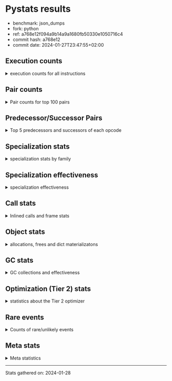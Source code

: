 
# Pystats results

- benchmark: json_dumps
- fork: python
- ref: a768e12f094a9b14a9a1680fb50330e1050716c4
- commit hash: a768e12
- commit date: 2024-01-27T23:47:55+02:00

## Execution counts

<details>
<summary> execution counts for all instructions </summary>

|Name | Count | Self | Cumulative | Miss ratio | 
|---|---:|---:|---:|---:|
| LOAD_FAST | 74,263,040 | 22.8% | 22.8% |  |
| TO_BOOL_BOOL | 25,606,200 | 7.9% | 30.7% |  |
| LOAD_ATTR_INSTANCE_VALUE | 20,484,960 | 6.3% | 37.0% |  |
| POP_JUMP_IF_FALSE | 17,924,560 | 5.5% | 42.5% |  |
| LOAD_GLOBAL_MODULE | 17,924,460 | 5.5% | 48.0% |  |
| STORE_FAST | 15,364,880 | 4.7% | 52.8% |  |
| LOAD_GLOBAL_BUILTIN | 15,363,780 | 4.7% | 57.5% |  |
| LOAD_CONST | 12,803,280 | 3.9% | 61.4% |  |
| POP_JUMP_IF_NOT_NONE | 12,803,200 | 3.9% | 65.3% |  |
| POP_JUMP_IF_TRUE | 10,242,560 | 3.1% | 68.5% |  |
| CALL | 7,685,600 | 2.4% | 70.9% |  |
| RESUME_CHECK | 7,682,540 | 2.4% | 73.2% |  |
| RETURN_VALUE | 7,682,000 | 2.4% | 75.6% |  |
| JUMP_FORWARD | 7,681,920 | 2.4% | 77.9% |  |
| LOAD_ATTR | 5,123,560 | 1.6% | 79.5% |  |
| PUSH_NULL | 5,122,240 | 1.6% | 81.1% |  |
| BUILD_TUPLE | 5,121,280 | 1.6% | 82.7% |  |
| LOAD_FAST_LOAD_FAST | 5,121,280 | 1.6% | 84.2% |  |
| CALL_ISINSTANCE | 5,121,240 | 1.6% | 85.8% |  |
| LOAD_ATTR_METHOD_WITH_VALUES | 5,121,240 | 1.6% | 87.4% |  |
| LOAD_ATTR_NONDESCRIPTOR_WITH_VALUES | 5,121,240 | 1.6% | 89.0% |  |
| FOR_ITER_RANGE | 2,563,880 | 0.8% | 89.8% |  |
| JUMP_BACKWARD | 2,563,840 | 0.8% | 90.5% |  |
| TO_BOOL | 2,561,860 | 0.8% | 91.3% |  |
| POP_TOP | 2,561,360 | 0.8% | 92.1% |  |
| LOAD_ATTR_MODULE | 2,560,740 | 0.8% | 92.9% |  |
| MAKE_FUNCTION | 2,560,640 | 0.8% | 93.7% |  |
| UNARY_NEGATIVE | 2,560,640 | 0.8% | 94.5% |  |
| BUILD_MAP | 2,560,640 | 0.8% | 95.3% |  |
| CALL_KW | 2,560,640 | 0.8% | 96.1% |  |
| POP_JUMP_IF_NONE | 2,560,640 | 0.8% | 96.8% |  |
| SET_FUNCTION_ATTRIBUTE | 2,560,640 | 0.8% | 97.6% |  |
| CALL_METHOD_DESCRIPTOR_O | 2,560,620 | 0.8% | 98.4% |  |
| CALL_PY_EXACT_ARGS | 2,560,620 | 0.8% | 99.2% |  |
| LOAD_ATTR_METHOD_NO_DICT | 2,560,620 | 0.8% | 100.0% |  |
| GET_ITER | 3,280 | 0.0% | 100.0% |  |
| FOR_ITER_LIST | 3,180 | 0.0% | 100.0% |  |
| STORE_FAST_STORE_FAST | 2,560 | 0.0% | 100.0% |  |
| UNPACK_SEQUENCE_TWO_TUPLE | 2,540 | 0.0% | 100.0% |  |
| INTERPRETER_EXIT | 640 | 0.0% | 100.0% |  |
| LOAD_GLOBAL | 640 | 0.0% | 100.0% |  |
| RETURN_CONST | 640 | 0.0% | 100.0% |  |
| LOAD_DEREF | 160 | 0.0% | 100.0% |  |
| FOR_ITER | 120 | 0.0% | 100.0% |  |
| RESUME | 100 | 0.0% | 100.0% |  |
| NOP | 80 | 0.0% | 100.0% |  |
| CALL_FUNCTION_EX | 80 | 0.0% | 100.0% |  |
| COPY_FREE_VARS | 80 | 0.0% | 100.0% |  |
| BINARY_OP_SUBTRACT_FLOAT | 60 | 0.0% | 100.0% |  |
| CALL_BUILTIN_CLASS | 60 | 0.0% | 100.0% |  |
| COMPARE_OP_INT | 60 | 0.0% | 100.0% |  |
| BINARY_OP | 40 | 0.0% | 100.0% |  |
| COMPARE_OP | 40 | 0.0% | 100.0% |  |
| UNPACK_SEQUENCE | 40 | 0.0% | 100.0% |  |


</details>

## Pair counts

<details>
<summary> Pair counts for top 100 pairs </summary>

|Pair | Count | Self | Cumulative | 
|---|---:|---:|---:|
| TO_BOOL_BOOL POP_JUMP_IF_FALSE | 17,924,340 | 5.5% | 5.5% |
| LOAD_FAST LOAD_ATTR_INSTANCE_VALUE | 17,924,200 | 5.5% | 11.0% |
| LOAD_FAST TO_BOOL_BOOL | 15,363,600 | 4.7% | 15.7% |
| LOAD_FAST POP_JUMP_IF_NOT_NONE | 10,242,560 | 3.1% | 18.9% |
| POP_JUMP_IF_FALSE LOAD_FAST | 10,242,560 | 3.1% | 22.0% |
| POP_JUMP_IF_NOT_NONE LOAD_FAST | 10,242,560 | 3.1% | 25.2% |
| JUMP_FORWARD LOAD_FAST | 7,681,920 | 2.4% | 27.6% |
| STORE_FAST JUMP_FORWARD | 7,681,920 | 2.4% | 29.9% |
| LOAD_ATTR_INSTANCE_VALUE LOAD_FAST | 7,681,860 | 2.4% | 32.3% |
| TO_BOOL_BOOL POP_JUMP_IF_TRUE | 7,681,860 | 2.4% | 34.6% |
| RESUME_CHECK LOAD_FAST | 5,121,860 | 1.6% | 36.2% |
| PUSH_NULL LOAD_FAST | 5,121,360 | 1.6% | 37.8% |
| LOAD_FAST LOAD_CONST | 5,121,360 | 1.6% | 39.4% |
| LOAD_GLOBAL_BUILTIN LOAD_FAST | 5,121,300 | 1.6% | 40.9% |
| POP_JUMP_IF_TRUE LOAD_FAST | 5,121,280 | 1.6% | 42.5% |
| LOAD_ATTR_METHOD_WITH_VALUES LOAD_FAST | 5,121,240 | 1.6% | 44.1% |
| LOAD_ATTR_NONDESCRIPTOR_WITH_VALUES LOAD_FAST | 5,121,240 | 1.6% | 45.7% |
| LOAD_FAST LOAD_ATTR_NONDESCRIPTOR_WITH_VALUES | 5,121,200 | 1.6% | 47.2% |
| LOAD_FAST LOAD_GLOBAL_BUILTIN | 5,121,200 | 1.6% | 48.8% |
| POP_JUMP_IF_FALSE LOAD_GLOBAL_MODULE | 5,121,200 | 1.6% | 50.4% |
| CALL_ISINSTANCE TO_BOOL_BOOL | 5,121,200 | 1.6% | 52.0% |
| LOAD_ATTR_INSTANCE_VALUE TO_BOOL_BOOL | 5,121,200 | 1.6% | 53.5% |
| STORE_FAST LOAD_FAST | 2,561,600 | 0.8% | 54.3% |
| LOAD_FAST PUSH_NULL | 2,561,440 | 0.8% | 55.1% |
| POP_TOP JUMP_BACKWARD | 2,561,280 | 0.8% | 55.9% |
| JUMP_BACKWARD FOR_ITER_RANGE | 2,561,240 | 0.8% | 56.7% |
| FOR_ITER_RANGE STORE_FAST | 2,561,240 | 0.8% | 57.5% |
| LOAD_FAST TO_BOOL | 2,560,880 | 0.8% | 58.3% |
| LOAD_FAST CALL | 2,560,760 | 0.8% | 59.0% |
| CALL STORE_FAST | 2,560,740 | 0.8% | 59.8% |
| TO_BOOL POP_JUMP_IF_TRUE | 2,560,700 | 0.8% | 60.6% |
| LOAD_FAST_LOAD_FAST LOAD_ATTR | 2,560,680 | 0.8% | 61.4% |
| LOAD_ATTR_MODULE PUSH_NULL | 2,560,680 | 0.8% | 62.2% |
| LOAD_GLOBAL_MODULE LOAD_ATTR_MODULE | 2,560,680 | 0.8% | 63.0% |
| CALL RETURN_VALUE | 2,560,660 | 0.8% | 63.8% |
| MAKE_FUNCTION SET_FUNCTION_ATTRIBUTE | 2,560,640 | 0.8% | 64.6% |
| RETURN_VALUE POP_TOP | 2,560,640 | 0.8% | 65.3% |
| RETURN_VALUE RETURN_VALUE | 2,560,640 | 0.8% | 66.1% |
| RETURN_VALUE STORE_FAST | 2,560,640 | 0.8% | 66.9% |
| UNARY_NEGATIVE BUILD_TUPLE | 2,560,640 | 0.8% | 67.7% |
| BUILD_MAP STORE_FAST | 2,560,640 | 0.8% | 68.5% |
| BUILD_TUPLE LOAD_CONST | 2,560,640 | 0.8% | 69.3% |
| LOAD_ATTR LOAD_FAST_LOAD_FAST | 2,560,640 | 0.8% | 70.1% |
| LOAD_CONST MAKE_FUNCTION | 2,560,640 | 0.8% | 70.9% |
| LOAD_CONST CALL | 2,560,640 | 0.8% | 71.6% |
| LOAD_CONST CALL_KW | 2,560,640 | 0.8% | 72.4% |
| LOAD_CONST LOAD_CONST | 2,560,640 | 0.8% | 73.2% |
| POP_JUMP_IF_FALSE BUILD_MAP | 2,560,640 | 0.8% | 74.0% |
| POP_JUMP_IF_NONE LOAD_FAST | 2,560,640 | 0.8% | 74.8% |
| POP_JUMP_IF_TRUE LOAD_CONST | 2,560,640 | 0.8% | 75.6% |
| SET_FUNCTION_ATTRIBUTE STORE_FAST | 2,560,640 | 0.8% | 76.4% |
| CALL RESUME_CHECK | 2,560,620 | 0.8% | 77.2% |
| CALL_KW RESUME_CHECK | 2,560,620 | 0.8% | 77.9% |
| CALL_METHOD_DESCRIPTOR_O RETURN_VALUE | 2,560,620 | 0.8% | 78.7% |
| CALL_PY_EXACT_ARGS RESUME_CHECK | 2,560,620 | 0.8% | 79.5% |
| LOAD_ATTR_INSTANCE_VALUE CALL | 2,560,620 | 0.8% | 80.3% |
| LOAD_ATTR_INSTANCE_VALUE POP_JUMP_IF_NOT_NONE | 2,560,620 | 0.8% | 81.1% |
| LOAD_ATTR_METHOD_NO_DICT LOAD_FAST | 2,560,620 | 0.8% | 81.9% |
| LOAD_GLOBAL_BUILTIN BUILD_TUPLE | 2,560,620 | 0.8% | 82.7% |
| LOAD_GLOBAL_BUILTIN LOAD_ATTR | 2,560,620 | 0.8% | 83.5% |
| LOAD_GLOBAL_MODULE UNARY_NEGATIVE | 2,560,620 | 0.8% | 84.2% |
| LOAD_GLOBAL_MODULE LOAD_FAST_LOAD_FAST | 2,560,620 | 0.8% | 85.0% |
| LOAD_GLOBAL_MODULE POP_JUMP_IF_NONE | 2,560,620 | 0.8% | 85.8% |
| LOAD_GLOBAL_MODULE STORE_FAST | 2,560,620 | 0.8% | 86.6% |
| BUILD_TUPLE CALL_ISINSTANCE | 2,560,600 | 0.8% | 87.4% |
| LOAD_ATTR LOAD_GLOBAL_MODULE | 2,560,600 | 0.8% | 88.2% |
| LOAD_CONST LOAD_ATTR_METHOD_NO_DICT | 2,560,600 | 0.8% | 89.0% |
| LOAD_FAST CALL_METHOD_DESCRIPTOR_O | 2,560,600 | 0.8% | 89.8% |
| LOAD_FAST CALL_PY_EXACT_ARGS | 2,560,600 | 0.8% | 90.5% |
| LOAD_FAST LOAD_ATTR_METHOD_WITH_VALUES | 2,560,600 | 0.8% | 91.3% |
| LOAD_FAST_LOAD_FAST LOAD_ATTR_INSTANCE_VALUE | 2,560,600 | 0.8% | 92.1% |
| POP_JUMP_IF_NOT_NONE LOAD_GLOBAL_MODULE | 2,560,600 | 0.8% | 92.9% |
| POP_JUMP_IF_TRUE LOAD_GLOBAL_MODULE | 2,560,600 | 0.8% | 93.7% |
| STORE_FAST LOAD_GLOBAL_BUILTIN | 2,560,600 | 0.8% | 94.5% |
| STORE_FAST LOAD_GLOBAL_MODULE | 2,560,600 | 0.8% | 95.3% |
| LOAD_ATTR_INSTANCE_VALUE LOAD_GLOBAL_BUILTIN | 2,560,600 | 0.8% | 96.1% |
| LOAD_GLOBAL_BUILTIN CALL_ISINSTANCE | 2,560,600 | 0.8% | 96.8% |
| LOAD_GLOBAL_BUILTIN LOAD_GLOBAL_BUILTIN | 2,560,600 | 0.8% | 97.6% |
| LOAD_GLOBAL_MODULE LOAD_ATTR_METHOD_WITH_VALUES | 2,560,600 | 0.8% | 98.4% |
| LOAD_GLOBAL_MODULE LOAD_GLOBAL_MODULE | 2,560,600 | 0.8% | 99.2% |
| RESUME_CHECK LOAD_GLOBAL_BUILTIN | 2,560,600 | 0.8% | 100.0% |
| LOAD_FAST GET_ITER | 3,280 | 0.0% | 100.0% |
| GET_ITER FOR_ITER_RANGE | 2,600 | 0.0% | 100.0% |
| CALL CALL | 2,600 | 0.0% | 100.0% |
| STORE_FAST_STORE_FAST LOAD_FAST | 2,560 | 0.0% | 100.0% |
| FOR_ITER_RANGE JUMP_BACKWARD | 2,560 | 0.0% | 100.0% |
| JUMP_BACKWARD FOR_ITER_LIST | 2,540 | 0.0% | 100.0% |
| UNPACK_SEQUENCE_TWO_TUPLE STORE_FAST_STORE_FAST | 2,540 | 0.0% | 100.0% |
| FOR_ITER_LIST UNPACK_SEQUENCE_TWO_TUPLE | 2,520 | 0.0% | 100.0% |
| LOAD_ATTR LOAD_ATTR | 1,640 | 0.0% | 100.0% |
| PUSH_NULL CALL | 880 | 0.0% | 100.0% |
| TO_BOOL TO_BOOL | 820 | 0.0% | 100.0% |
| CALL POP_TOP | 720 | 0.0% | 100.0% |
| RETURN_CONST INTERPRETER_EXIT | 640 | 0.0% | 100.0% |
| FOR_ITER_LIST RETURN_CONST | 640 | 0.0% | 100.0% |
| CACHE RESUME_CHECK | 620 | 0.0% | 100.0% |
| GET_ITER FOR_ITER_LIST | 620 | 0.0% | 100.0% |
| LOAD_FAST LOAD_ATTR | 400 | 0.0% | 100.0% |
| TO_BOOL TO_BOOL_BOOL | 200 | 0.0% | 100.0% |
| LOAD_GLOBAL LOAD_GLOBAL_MODULE | 180 | 0.0% | 100.0% |


</details>

## Predecessor/Successor Pairs

<details>
<summary> Top 5 predecessors and successors of each opcode </summary>

### CACHE

<details>
<summary> Successors and predecessors for CACHE </summary>

|Successors | Count | Percentage | 
|---|---:|---:|
| RESUME_CHECK | 620 | 96.9% |
| RESUME | 20 | 3.1% |


</details>

### GET_ITER

<details>
<summary> Successors and predecessors for GET_ITER </summary>

|Predecessors | Count | Percentage | 
|---|---:|---:|
| LOAD_FAST | 3,280 | 100.0% |

|Successors | Count | Percentage | 
|---|---:|---:|
| FOR_ITER_RANGE | 2,600 | 79.3% |
| FOR_ITER_LIST | 620 | 18.9% |
| FOR_ITER | 60 | 1.8% |


</details>

### INTERPRETER_EXIT

<details>
<summary> Successors and predecessors for INTERPRETER_EXIT </summary>

|Predecessors | Count | Percentage | 
|---|---:|---:|
| RETURN_CONST | 640 | 100.0% |


</details>

### MAKE_FUNCTION

<details>
<summary> Successors and predecessors for MAKE_FUNCTION </summary>

|Predecessors | Count | Percentage | 
|---|---:|---:|
| LOAD_CONST | 2,560,640 | 100.0% |

|Successors | Count | Percentage | 
|---|---:|---:|
| SET_FUNCTION_ATTRIBUTE | 2,560,640 | 100.0% |


</details>

### NOP

<details>
<summary> Successors and predecessors for NOP </summary>

|Predecessors | Count | Percentage | 
|---|---:|---:|
| POP_TOP | 80 | 100.0% |

|Successors | Count | Percentage | 
|---|---:|---:|
| LOAD_DEREF | 80 | 100.0% |


</details>

### POP_TOP

<details>
<summary> Successors and predecessors for POP_TOP </summary>

|Predecessors | Count | Percentage | 
|---|---:|---:|
| RETURN_VALUE | 2,560,640 | 100.0% |
| CALL | 720 | 0.0% |

|Successors | Count | Percentage | 
|---|---:|---:|
| JUMP_BACKWARD | 2,561,280 | 100.0% |
| NOP | 80 | 0.0% |


</details>

### PUSH_NULL

<details>
<summary> Successors and predecessors for PUSH_NULL </summary>

|Predecessors | Count | Percentage | 
|---|---:|---:|
| LOAD_FAST | 2,561,440 | 50.0% |
| LOAD_ATTR_MODULE | 2,560,680 | 50.0% |
| LOAD_DEREF | 80 | 0.0% |
| LOAD_ATTR | 40 | 0.0% |

|Successors | Count | Percentage | 
|---|---:|---:|
| LOAD_FAST | 5,121,360 | 100.0% |
| CALL | 880 | 0.0% |


</details>

### RETURN_VALUE

<details>
<summary> Successors and predecessors for RETURN_VALUE </summary>

|Predecessors | Count | Percentage | 
|---|---:|---:|
| CALL | 2,560,660 | 33.3% |
| RETURN_VALUE | 2,560,640 | 33.3% |
| CALL_METHOD_DESCRIPTOR_O | 2,560,620 | 33.3% |
| LOAD_FAST | 80 | 0.0% |

|Successors | Count | Percentage | 
|---|---:|---:|
| POP_TOP | 2,560,640 | 33.3% |
| RETURN_VALUE | 2,560,640 | 33.3% |
| STORE_FAST | 2,560,640 | 33.3% |
| LOAD_GLOBAL | 40 | 0.0% |
| LOAD_GLOBAL_MODULE | 40 | 0.0% |


</details>

### TO_BOOL

<details>
<summary> Successors and predecessors for TO_BOOL </summary>

|Predecessors | Count | Percentage | 
|---|---:|---:|
| LOAD_FAST | 2,560,880 | 100.0% |
| TO_BOOL | 820 | 0.0% |
| CALL | 40 | 0.0% |
| LOAD_ATTR | 40 | 0.0% |
| CALL_ISINSTANCE | 40 | 0.0% |

|Successors | Count | Percentage | 
|---|---:|---:|
| POP_JUMP_IF_TRUE | 2,560,700 | 100.0% |
| TO_BOOL | 820 | 0.0% |
| TO_BOOL_BOOL | 200 | 0.0% |
| POP_JUMP_IF_FALSE | 140 | 0.0% |


</details>

### UNARY_NEGATIVE

<details>
<summary> Successors and predecessors for UNARY_NEGATIVE </summary>

|Predecessors | Count | Percentage | 
|---|---:|---:|
| LOAD_GLOBAL_MODULE | 2,560,620 | 100.0% |
| LOAD_GLOBAL | 20 | 0.0% |

|Successors | Count | Percentage | 
|---|---:|---:|
| BUILD_TUPLE | 2,560,640 | 100.0% |


</details>

### BINARY_OP

<details>
<summary> Successors and predecessors for BINARY_OP </summary>

|Predecessors | Count | Percentage | 
|---|---:|---:|
| LOAD_FAST | 40 | 100.0% |

|Successors | Count | Percentage | 
|---|---:|---:|
| STORE_FAST | 20 | 50.0% |
| BINARY_OP_SUBTRACT_FLOAT | 20 | 50.0% |


</details>

### BUILD_MAP

<details>
<summary> Successors and predecessors for BUILD_MAP </summary>

|Predecessors | Count | Percentage | 
|---|---:|---:|
| POP_JUMP_IF_FALSE | 2,560,640 | 100.0% |

|Successors | Count | Percentage | 
|---|---:|---:|
| STORE_FAST | 2,560,640 | 100.0% |


</details>

### BUILD_TUPLE

<details>
<summary> Successors and predecessors for BUILD_TUPLE </summary>

|Predecessors | Count | Percentage | 
|---|---:|---:|
| UNARY_NEGATIVE | 2,560,640 | 50.0% |
| LOAD_GLOBAL_BUILTIN | 2,560,620 | 50.0% |
| LOAD_GLOBAL | 20 | 0.0% |

|Successors | Count | Percentage | 
|---|---:|---:|
| LOAD_CONST | 2,560,640 | 50.0% |
| CALL_ISINSTANCE | 2,560,600 | 50.0% |
| CALL | 40 | 0.0% |


</details>

### CALL

<details>
<summary> Successors and predecessors for CALL </summary>

|Predecessors | Count | Percentage | 
|---|---:|---:|
| LOAD_FAST | 2,560,760 | 33.3% |
| LOAD_CONST | 2,560,640 | 33.3% |
| LOAD_ATTR_INSTANCE_VALUE | 2,560,620 | 33.3% |
| CALL | 2,600 | 0.0% |
| PUSH_NULL | 880 | 0.0% |

|Successors | Count | Percentage | 
|---|---:|---:|
| STORE_FAST | 2,560,740 | 33.3% |
| RETURN_VALUE | 2,560,660 | 33.3% |
| RESUME_CHECK | 2,560,620 | 33.3% |
| CALL | 2,600 | 0.0% |
| POP_TOP | 720 | 0.0% |


</details>

### CALL_FUNCTION_EX

<details>
<summary> Successors and predecessors for CALL_FUNCTION_EX </summary>

|Predecessors | Count | Percentage | 
|---|---:|---:|
| LOAD_FAST | 80 | 100.0% |

|Successors | Count | Percentage | 
|---|---:|---:|
| COPY_FREE_VARS | 80 | 100.0% |


</details>

### CALL_KW

<details>
<summary> Successors and predecessors for CALL_KW </summary>

|Predecessors | Count | Percentage | 
|---|---:|---:|
| LOAD_CONST | 2,560,640 | 100.0% |

|Successors | Count | Percentage | 
|---|---:|---:|
| RESUME_CHECK | 2,560,620 | 100.0% |
| RESUME | 20 | 0.0% |


</details>

### COMPARE_OP

<details>
<summary> Successors and predecessors for COMPARE_OP </summary>

|Predecessors | Count | Percentage | 
|---|---:|---:|
| LOAD_CONST | 40 | 100.0% |

|Successors | Count | Percentage | 
|---|---:|---:|
| POP_JUMP_IF_FALSE | 20 | 50.0% |
| COMPARE_OP_INT | 20 | 50.0% |


</details>

### COPY_FREE_VARS

<details>
<summary> Successors and predecessors for COPY_FREE_VARS </summary>

|Predecessors | Count | Percentage | 
|---|---:|---:|
| CALL_FUNCTION_EX | 80 | 100.0% |

|Successors | Count | Percentage | 
|---|---:|---:|
| RESUME_CHECK | 60 | 75.0% |
| RESUME | 20 | 25.0% |


</details>

### FOR_ITER

<details>
<summary> Successors and predecessors for FOR_ITER </summary>

|Predecessors | Count | Percentage | 
|---|---:|---:|
| GET_ITER | 60 | 50.0% |
| JUMP_BACKWARD | 60 | 50.0% |

|Successors | Count | Percentage | 
|---|---:|---:|
| STORE_FAST | 40 | 33.3% |
| FOR_ITER_RANGE | 40 | 33.3% |
| UNPACK_SEQUENCE | 20 | 16.7% |
| FOR_ITER_LIST | 20 | 16.7% |


</details>

### JUMP_BACKWARD

<details>
<summary> Successors and predecessors for JUMP_BACKWARD </summary>

|Predecessors | Count | Percentage | 
|---|---:|---:|
| POP_TOP | 2,561,280 | 99.9% |
| FOR_ITER_RANGE | 2,560 | 0.1% |

|Successors | Count | Percentage | 
|---|---:|---:|
| FOR_ITER_RANGE | 2,561,240 | 99.9% |
| FOR_ITER_LIST | 2,540 | 0.1% |
| FOR_ITER | 60 | 0.0% |


</details>

### JUMP_FORWARD

<details>
<summary> Successors and predecessors for JUMP_FORWARD </summary>

|Predecessors | Count | Percentage | 
|---|---:|---:|
| STORE_FAST | 7,681,920 | 100.0% |

|Successors | Count | Percentage | 
|---|---:|---:|
| LOAD_FAST | 7,681,920 | 100.0% |


</details>

### LOAD_ATTR

<details>
<summary> Successors and predecessors for LOAD_ATTR </summary>

|Predecessors | Count | Percentage | 
|---|---:|---:|
| LOAD_FAST_LOAD_FAST | 2,560,680 | 50.0% |
| LOAD_GLOBAL_BUILTIN | 2,560,620 | 50.0% |
| LOAD_ATTR | 1,640 | 0.0% |
| LOAD_FAST | 400 | 0.0% |
| LOAD_GLOBAL | 100 | 0.0% |

|Successors | Count | Percentage | 
|---|---:|---:|
| LOAD_FAST_LOAD_FAST | 2,560,640 | 50.0% |
| LOAD_GLOBAL_MODULE | 2,560,600 | 50.0% |
| LOAD_ATTR | 1,640 | 0.0% |
| LOAD_FAST | 160 | 0.0% |
| LOAD_ATTR_INSTANCE_VALUE | 160 | 0.0% |


</details>

### LOAD_CONST

<details>
<summary> Successors and predecessors for LOAD_CONST </summary>

|Predecessors | Count | Percentage | 
|---|---:|---:|
| LOAD_FAST | 5,121,360 | 40.0% |
| BUILD_TUPLE | 2,560,640 | 20.0% |
| LOAD_CONST | 2,560,640 | 20.0% |
| POP_JUMP_IF_TRUE | 2,560,640 | 20.0% |

|Successors | Count | Percentage | 
|---|---:|---:|
| MAKE_FUNCTION | 2,560,640 | 20.0% |
| CALL | 2,560,640 | 20.0% |
| CALL_KW | 2,560,640 | 20.0% |
| LOAD_CONST | 2,560,640 | 20.0% |
| LOAD_ATTR_METHOD_NO_DICT | 2,560,600 | 20.0% |


</details>

### LOAD_DEREF

<details>
<summary> Successors and predecessors for LOAD_DEREF </summary>

|Predecessors | Count | Percentage | 
|---|---:|---:|
| NOP | 80 | 50.0% |
| STORE_FAST | 80 | 50.0% |

|Successors | Count | Percentage | 
|---|---:|---:|
| PUSH_NULL | 80 | 50.0% |
| STORE_FAST | 80 | 50.0% |


</details>

### LOAD_FAST

<details>
<summary> Successors and predecessors for LOAD_FAST </summary>

|Predecessors | Count | Percentage | 
|---|---:|---:|
| POP_JUMP_IF_FALSE | 10,242,560 | 13.8% |
| POP_JUMP_IF_NOT_NONE | 10,242,560 | 13.8% |
| JUMP_FORWARD | 7,681,920 | 10.3% |
| LOAD_ATTR_INSTANCE_VALUE | 7,681,860 | 10.3% |
| RESUME_CHECK | 5,121,860 | 6.9% |

|Successors | Count | Percentage | 
|---|---:|---:|
| LOAD_ATTR_INSTANCE_VALUE | 17,924,200 | 24.1% |
| TO_BOOL_BOOL | 15,363,600 | 20.7% |
| POP_JUMP_IF_NOT_NONE | 10,242,560 | 13.8% |
| LOAD_CONST | 5,121,360 | 6.9% |
| LOAD_ATTR_NONDESCRIPTOR_WITH_VALUES | 5,121,200 | 6.9% |


</details>

### LOAD_FAST_LOAD_FAST

<details>
<summary> Successors and predecessors for LOAD_FAST_LOAD_FAST </summary>

|Predecessors | Count | Percentage | 
|---|---:|---:|
| LOAD_ATTR | 2,560,640 | 50.0% |
| LOAD_GLOBAL_MODULE | 2,560,620 | 50.0% |
| LOAD_GLOBAL | 20 | 0.0% |

|Successors | Count | Percentage | 
|---|---:|---:|
| LOAD_ATTR | 2,560,680 | 50.0% |
| LOAD_ATTR_INSTANCE_VALUE | 2,560,600 | 50.0% |


</details>

### LOAD_GLOBAL

<details>
<summary> Successors and predecessors for LOAD_GLOBAL </summary>

|Predecessors | Count | Percentage | 
|---|---:|---:|
| POP_JUMP_IF_FALSE | 120 | 18.8% |
| LOAD_FAST | 80 | 12.5% |
| STORE_FAST | 80 | 12.5% |
| LOAD_ATTR | 60 | 9.4% |
| RETURN_VALUE | 40 | 6.2% |

|Successors | Count | Percentage | 
|---|---:|---:|
| LOAD_GLOBAL_MODULE | 180 | 28.1% |
| LOAD_GLOBAL_BUILTIN | 140 | 21.9% |
| LOAD_ATTR | 100 | 15.6% |
| LOAD_FAST | 60 | 9.4% |
| LOAD_GLOBAL | 40 | 6.2% |


</details>

### POP_JUMP_IF_FALSE

<details>
<summary> Successors and predecessors for POP_JUMP_IF_FALSE </summary>

|Predecessors | Count | Percentage | 
|---|---:|---:|
| TO_BOOL_BOOL | 17,924,340 | 100.0% |
| TO_BOOL | 140 | 0.0% |
| COMPARE_OP_INT | 60 | 0.0% |
| COMPARE_OP | 20 | 0.0% |

|Successors | Count | Percentage | 
|---|---:|---:|
| LOAD_FAST | 10,242,560 | 57.1% |
| LOAD_GLOBAL_MODULE | 5,121,200 | 28.6% |
| BUILD_MAP | 2,560,640 | 14.3% |
| LOAD_GLOBAL | 120 | 0.0% |
| LOAD_GLOBAL_BUILTIN | 40 | 0.0% |


</details>

### POP_JUMP_IF_NONE

<details>
<summary> Successors and predecessors for POP_JUMP_IF_NONE </summary>

|Predecessors | Count | Percentage | 
|---|---:|---:|
| LOAD_GLOBAL_MODULE | 2,560,620 | 100.0% |
| LOAD_GLOBAL | 20 | 0.0% |

|Successors | Count | Percentage | 
|---|---:|---:|
| LOAD_FAST | 2,560,640 | 100.0% |


</details>

### POP_JUMP_IF_NOT_NONE

<details>
<summary> Successors and predecessors for POP_JUMP_IF_NOT_NONE </summary>

|Predecessors | Count | Percentage | 
|---|---:|---:|
| LOAD_FAST | 10,242,560 | 80.0% |
| LOAD_ATTR_INSTANCE_VALUE | 2,560,620 | 20.0% |
| LOAD_ATTR | 20 | 0.0% |

|Successors | Count | Percentage | 
|---|---:|---:|
| LOAD_FAST | 10,242,560 | 80.0% |
| LOAD_GLOBAL_MODULE | 2,560,600 | 20.0% |
| LOAD_GLOBAL | 40 | 0.0% |


</details>

### POP_JUMP_IF_TRUE

<details>
<summary> Successors and predecessors for POP_JUMP_IF_TRUE </summary>

|Predecessors | Count | Percentage | 
|---|---:|---:|
| TO_BOOL_BOOL | 7,681,860 | 75.0% |
| TO_BOOL | 2,560,700 | 25.0% |

|Successors | Count | Percentage | 
|---|---:|---:|
| LOAD_FAST | 5,121,280 | 50.0% |
| LOAD_CONST | 2,560,640 | 25.0% |
| LOAD_GLOBAL_MODULE | 2,560,600 | 25.0% |
| LOAD_GLOBAL | 40 | 0.0% |


</details>

### RETURN_CONST

<details>
<summary> Successors and predecessors for RETURN_CONST </summary>

|Predecessors | Count | Percentage | 
|---|---:|---:|
| FOR_ITER_LIST | 640 | 100.0% |

|Successors | Count | Percentage | 
|---|---:|---:|
| INTERPRETER_EXIT | 640 | 100.0% |


</details>

### SET_FUNCTION_ATTRIBUTE

<details>
<summary> Successors and predecessors for SET_FUNCTION_ATTRIBUTE </summary>

|Predecessors | Count | Percentage | 
|---|---:|---:|
| MAKE_FUNCTION | 2,560,640 | 100.0% |

|Successors | Count | Percentage | 
|---|---:|---:|
| STORE_FAST | 2,560,640 | 100.0% |


</details>

### STORE_FAST

<details>
<summary> Successors and predecessors for STORE_FAST </summary>

|Predecessors | Count | Percentage | 
|---|---:|---:|
| FOR_ITER_RANGE | 2,561,240 | 16.7% |
| CALL | 2,560,740 | 16.7% |
| RETURN_VALUE | 2,560,640 | 16.7% |
| BUILD_MAP | 2,560,640 | 16.7% |
| SET_FUNCTION_ATTRIBUTE | 2,560,640 | 16.7% |

|Successors | Count | Percentage | 
|---|---:|---:|
| JUMP_FORWARD | 7,681,920 | 50.0% |
| LOAD_FAST | 2,561,600 | 16.7% |
| LOAD_GLOBAL_BUILTIN | 2,560,600 | 16.7% |
| LOAD_GLOBAL_MODULE | 2,560,600 | 16.7% |
| LOAD_DEREF | 80 | 0.0% |


</details>

### STORE_FAST_STORE_FAST

<details>
<summary> Successors and predecessors for STORE_FAST_STORE_FAST </summary>

|Predecessors | Count | Percentage | 
|---|---:|---:|
| UNPACK_SEQUENCE_TWO_TUPLE | 2,540 | 99.2% |
| UNPACK_SEQUENCE | 20 | 0.8% |

|Successors | Count | Percentage | 
|---|---:|---:|
| LOAD_FAST | 2,560 | 100.0% |


</details>

### UNPACK_SEQUENCE

<details>
<summary> Successors and predecessors for UNPACK_SEQUENCE </summary>

|Predecessors | Count | Percentage | 
|---|---:|---:|
| FOR_ITER | 20 | 50.0% |
| FOR_ITER_LIST | 20 | 50.0% |

|Successors | Count | Percentage | 
|---|---:|---:|
| STORE_FAST_STORE_FAST | 20 | 50.0% |
| UNPACK_SEQUENCE_TWO_TUPLE | 20 | 50.0% |


</details>

### RESUME

<details>
<summary> Successors and predecessors for RESUME </summary>

|Predecessors | Count | Percentage | 
|---|---:|---:|
| CALL | 40 | 40.0% |
| CACHE | 20 | 20.0% |
| CALL_KW | 20 | 20.0% |
| COPY_FREE_VARS | 20 | 20.0% |

|Successors | Count | Percentage | 
|---|---:|---:|
| LOAD_FAST | 60 | 60.0% |
| LOAD_GLOBAL | 40 | 40.0% |


</details>

### BINARY_OP_SUBTRACT_FLOAT

<details>
<summary> Successors and predecessors for BINARY_OP_SUBTRACT_FLOAT </summary>

|Predecessors | Count | Percentage | 
|---|---:|---:|
| LOAD_FAST | 40 | 66.7% |
| BINARY_OP | 20 | 33.3% |

|Successors | Count | Percentage | 
|---|---:|---:|
| STORE_FAST | 60 | 100.0% |


</details>

### CALL_BUILTIN_CLASS

<details>
<summary> Successors and predecessors for CALL_BUILTIN_CLASS </summary>

|Predecessors | Count | Percentage | 
|---|---:|---:|
| LOAD_FAST | 40 | 66.7% |
| CALL | 20 | 33.3% |

|Successors | Count | Percentage | 
|---|---:|---:|
| STORE_FAST | 60 | 100.0% |


</details>

### CALL_ISINSTANCE

<details>
<summary> Successors and predecessors for CALL_ISINSTANCE </summary>

|Predecessors | Count | Percentage | 
|---|---:|---:|
| BUILD_TUPLE | 2,560,600 | 50.0% |
| LOAD_GLOBAL_BUILTIN | 2,560,600 | 50.0% |
| CALL | 40 | 0.0% |

|Successors | Count | Percentage | 
|---|---:|---:|
| TO_BOOL_BOOL | 5,121,200 | 100.0% |
| TO_BOOL | 40 | 0.0% |


</details>

### CALL_METHOD_DESCRIPTOR_O

<details>
<summary> Successors and predecessors for CALL_METHOD_DESCRIPTOR_O </summary>

|Predecessors | Count | Percentage | 
|---|---:|---:|
| LOAD_FAST | 2,560,600 | 100.0% |
| CALL | 20 | 0.0% |

|Successors | Count | Percentage | 
|---|---:|---:|
| RETURN_VALUE | 2,560,620 | 100.0% |


</details>

### CALL_PY_EXACT_ARGS

<details>
<summary> Successors and predecessors for CALL_PY_EXACT_ARGS </summary>

|Predecessors | Count | Percentage | 
|---|---:|---:|
| LOAD_FAST | 2,560,600 | 100.0% |
| CALL | 20 | 0.0% |

|Successors | Count | Percentage | 
|---|---:|---:|
| RESUME_CHECK | 2,560,620 | 100.0% |


</details>

### COMPARE_OP_INT

<details>
<summary> Successors and predecessors for COMPARE_OP_INT </summary>

|Predecessors | Count | Percentage | 
|---|---:|---:|
| LOAD_CONST | 40 | 66.7% |
| COMPARE_OP | 20 | 33.3% |

|Successors | Count | Percentage | 
|---|---:|---:|
| POP_JUMP_IF_FALSE | 60 | 100.0% |


</details>

### FOR_ITER_LIST

<details>
<summary> Successors and predecessors for FOR_ITER_LIST </summary>

|Predecessors | Count | Percentage | 
|---|---:|---:|
| JUMP_BACKWARD | 2,540 | 79.9% |
| GET_ITER | 620 | 19.5% |
| FOR_ITER | 20 | 0.6% |

|Successors | Count | Percentage | 
|---|---:|---:|
| UNPACK_SEQUENCE_TWO_TUPLE | 2,520 | 79.2% |
| RETURN_CONST | 640 | 20.1% |
| UNPACK_SEQUENCE | 20 | 0.6% |


</details>

### FOR_ITER_RANGE

<details>
<summary> Successors and predecessors for FOR_ITER_RANGE </summary>

|Predecessors | Count | Percentage | 
|---|---:|---:|
| JUMP_BACKWARD | 2,561,240 | 99.9% |
| GET_ITER | 2,600 | 0.1% |
| FOR_ITER | 40 | 0.0% |

|Successors | Count | Percentage | 
|---|---:|---:|
| STORE_FAST | 2,561,240 | 99.9% |
| JUMP_BACKWARD | 2,560 | 0.1% |
| LOAD_FAST | 80 | 0.0% |


</details>

### LOAD_ATTR_INSTANCE_VALUE

<details>
<summary> Successors and predecessors for LOAD_ATTR_INSTANCE_VALUE </summary>

|Predecessors | Count | Percentage | 
|---|---:|---:|
| LOAD_FAST | 17,924,200 | 87.5% |
| LOAD_FAST_LOAD_FAST | 2,560,600 | 12.5% |
| LOAD_ATTR | 160 | 0.0% |

|Successors | Count | Percentage | 
|---|---:|---:|
| LOAD_FAST | 7,681,860 | 37.5% |
| TO_BOOL_BOOL | 5,121,200 | 25.0% |
| CALL | 2,560,620 | 12.5% |
| POP_JUMP_IF_NOT_NONE | 2,560,620 | 12.5% |
| LOAD_GLOBAL_BUILTIN | 2,560,600 | 12.5% |


</details>

### LOAD_ATTR_METHOD_NO_DICT

<details>
<summary> Successors and predecessors for LOAD_ATTR_METHOD_NO_DICT </summary>

|Predecessors | Count | Percentage | 
|---|---:|---:|
| LOAD_CONST | 2,560,600 | 100.0% |
| LOAD_ATTR | 20 | 0.0% |

|Successors | Count | Percentage | 
|---|---:|---:|
| LOAD_FAST | 2,560,620 | 100.0% |


</details>

### LOAD_ATTR_METHOD_WITH_VALUES

<details>
<summary> Successors and predecessors for LOAD_ATTR_METHOD_WITH_VALUES </summary>

|Predecessors | Count | Percentage | 
|---|---:|---:|
| LOAD_FAST | 2,560,600 | 50.0% |
| LOAD_GLOBAL_MODULE | 2,560,600 | 50.0% |
| LOAD_ATTR | 40 | 0.0% |

|Successors | Count | Percentage | 
|---|---:|---:|
| LOAD_FAST | 5,121,240 | 100.0% |


</details>

### LOAD_ATTR_MODULE

<details>
<summary> Successors and predecessors for LOAD_ATTR_MODULE </summary>

|Predecessors | Count | Percentage | 
|---|---:|---:|
| LOAD_GLOBAL_MODULE | 2,560,680 | 100.0% |
| LOAD_ATTR | 60 | 0.0% |

|Successors | Count | Percentage | 
|---|---:|---:|
| PUSH_NULL | 2,560,680 | 100.0% |
| STORE_FAST | 60 | 0.0% |


</details>

### LOAD_ATTR_NONDESCRIPTOR_WITH_VALUES

<details>
<summary> Successors and predecessors for LOAD_ATTR_NONDESCRIPTOR_WITH_VALUES </summary>

|Predecessors | Count | Percentage | 
|---|---:|---:|
| LOAD_FAST | 5,121,200 | 100.0% |
| LOAD_ATTR | 40 | 0.0% |

|Successors | Count | Percentage | 
|---|---:|---:|
| LOAD_FAST | 5,121,240 | 100.0% |


</details>

### LOAD_GLOBAL_BUILTIN

<details>
<summary> Successors and predecessors for LOAD_GLOBAL_BUILTIN </summary>

|Predecessors | Count | Percentage | 
|---|---:|---:|
| LOAD_FAST | 5,121,200 | 33.3% |
| STORE_FAST | 2,560,600 | 16.7% |
| LOAD_ATTR_INSTANCE_VALUE | 2,560,600 | 16.7% |
| LOAD_GLOBAL_BUILTIN | 2,560,600 | 16.7% |
| RESUME_CHECK | 2,560,600 | 16.7% |

|Successors | Count | Percentage | 
|---|---:|---:|
| LOAD_FAST | 5,121,300 | 33.3% |
| BUILD_TUPLE | 2,560,620 | 16.7% |
| LOAD_ATTR | 2,560,620 | 16.7% |
| CALL_ISINSTANCE | 2,560,600 | 16.7% |
| LOAD_GLOBAL_BUILTIN | 2,560,600 | 16.7% |


</details>

### LOAD_GLOBAL_MODULE

<details>
<summary> Successors and predecessors for LOAD_GLOBAL_MODULE </summary>

|Predecessors | Count | Percentage | 
|---|---:|---:|
| POP_JUMP_IF_FALSE | 5,121,200 | 28.6% |
| LOAD_ATTR | 2,560,600 | 14.3% |
| POP_JUMP_IF_NOT_NONE | 2,560,600 | 14.3% |
| POP_JUMP_IF_TRUE | 2,560,600 | 14.3% |
| STORE_FAST | 2,560,600 | 14.3% |

|Successors | Count | Percentage | 
|---|---:|---:|
| LOAD_ATTR_MODULE | 2,560,680 | 14.3% |
| UNARY_NEGATIVE | 2,560,620 | 14.3% |
| LOAD_FAST_LOAD_FAST | 2,560,620 | 14.3% |
| POP_JUMP_IF_NONE | 2,560,620 | 14.3% |
| STORE_FAST | 2,560,620 | 14.3% |


</details>

### RESUME_CHECK

<details>
<summary> Successors and predecessors for RESUME_CHECK </summary>

|Predecessors | Count | Percentage | 
|---|---:|---:|
| CALL | 2,560,620 | 33.3% |
| CALL_KW | 2,560,620 | 33.3% |
| CALL_PY_EXACT_ARGS | 2,560,620 | 33.3% |
| CACHE | 620 | 0.0% |
| COPY_FREE_VARS | 60 | 0.0% |

|Successors | Count | Percentage | 
|---|---:|---:|
| LOAD_FAST | 5,121,860 | 66.7% |
| LOAD_GLOBAL_BUILTIN | 2,560,600 | 33.3% |
| LOAD_GLOBAL | 40 | 0.0% |
| LOAD_GLOBAL_MODULE | 40 | 0.0% |


</details>

### TO_BOOL_BOOL

<details>
<summary> Successors and predecessors for TO_BOOL_BOOL </summary>

|Predecessors | Count | Percentage | 
|---|---:|---:|
| LOAD_FAST | 15,363,600 | 60.0% |
| CALL_ISINSTANCE | 5,121,200 | 20.0% |
| LOAD_ATTR_INSTANCE_VALUE | 5,121,200 | 20.0% |
| TO_BOOL | 200 | 0.0% |

|Successors | Count | Percentage | 
|---|---:|---:|
| POP_JUMP_IF_FALSE | 17,924,340 | 70.0% |
| POP_JUMP_IF_TRUE | 7,681,860 | 30.0% |


</details>

### UNPACK_SEQUENCE_TWO_TUPLE

<details>
<summary> Successors and predecessors for UNPACK_SEQUENCE_TWO_TUPLE </summary>

|Predecessors | Count | Percentage | 
|---|---:|---:|
| FOR_ITER_LIST | 2,520 | 99.2% |
| UNPACK_SEQUENCE | 20 | 0.8% |

|Successors | Count | Percentage | 
|---|---:|---:|
| STORE_FAST_STORE_FAST | 2,540 | 100.0% |


</details>


</details>

## Specialization stats

<details>
<summary> specialization stats by family </summary>

### BINARY_OP

<details>
<summary> specialization stats for BINARY_OP family </summary>

|Kind | Count | Ratio | 
|---|---:|---:|
|     deferred | 20 | 20.0% |
|          hit | 60 | 60.0% |

| | Count | Ratio | 
|---|---:|---:|
| Success | 20 | 100.0% |
| Failure | 0 | 0.0% |


</details>

### CALL

<details>
<summary> specialization stats for CALL family </summary>

|Kind | Count | Ratio | 
|---|---:|---:|
|     deferred | 7,682,900 | 42.9% |
|          hit | 10,242,540 | 57.1% |

| | Count | Ratio | 
|---|---:|---:|
| Success | 100 | 3.7% |
| Failure | 2,600 | 96.3% |

|Failure kind | Count | Ratio | 
|---|---:|---:|
| other | 900 | 34.6% |
| code complex parameters | 820 | 31.5% |
| class mutable | 820 | 31.5% |
| cfunc noargs | 60 | 2.3% |


</details>

### COMPARE_OP

<details>
<summary> specialization stats for COMPARE_OP family </summary>

|Kind | Count | Ratio | 
|---|---:|---:|
|     deferred | 20 | 20.0% |
|          hit | 60 | 60.0% |

| | Count | Ratio | 
|---|---:|---:|
| Success | 20 | 100.0% |
| Failure | 0 | 0.0% |


</details>

### FOR_ITER

<details>
<summary> specialization stats for FOR_ITER family </summary>

|Kind | Count | Ratio | 
|---|---:|---:|
|     deferred | 60 | 0.0% |
|          hit | 2,567,060 | 100.0% |

| | Count | Ratio | 
|---|---:|---:|
| Success | 60 | 100.0% |
| Failure | 0 | 0.0% |


</details>

### LOAD_ATTR

<details>
<summary> specialization stats for LOAD_ATTR family </summary>

|Kind | Count | Ratio | 
|---|---:|---:|
|     deferred | 5,121,600 | 12.5% |
|          hit | 35,848,800 | 87.5% |

| | Count | Ratio | 
|---|---:|---:|
| Success | 320 | 16.3% |
| Failure | 1,640 | 83.7% |

|Failure kind | Count | Ratio | 
|---|---:|---:|
| method | 820 | 50.0% |
| metaclass attribute | 820 | 50.0% |


</details>

### LOAD_GLOBAL

<details>
<summary> specialization stats for LOAD_GLOBAL family </summary>

|Kind | Count | Ratio | 
|---|---:|---:|
|     deferred | 320 | 0.0% |
|          hit | 33,288,240 | 100.0% |

| | Count | Ratio | 
|---|---:|---:|
| Success | 320 | 100.0% |
| Failure | 0 | 0.0% |


</details>

### POP_JUMP_IF_FALSE

<details>
<summary> specialization stats for POP_JUMP_IF_FALSE family </summary>


</details>

### POP_JUMP_IF_NONE

<details>
<summary> specialization stats for POP_JUMP_IF_NONE family </summary>


</details>

### POP_JUMP_IF_NOT_NONE

<details>
<summary> specialization stats for POP_JUMP_IF_NOT_NONE family </summary>


</details>

### POP_JUMP_IF_TRUE

<details>
<summary> specialization stats for POP_JUMP_IF_TRUE family </summary>


</details>

### TO_BOOL

<details>
<summary> specialization stats for TO_BOOL family </summary>

|Kind | Count | Ratio | 
|---|---:|---:|
|     deferred | 2,560,840 | 9.1% |
|          hit | 25,606,200 | 90.9% |

| | Count | Ratio | 
|---|---:|---:|
| Success | 200 | 19.6% |
| Failure | 820 | 80.4% |

|Failure kind | Count | Ratio | 
|---|---:|---:|
| dict | 820 | 100.0% |


</details>

### UNPACK_SEQUENCE

<details>
<summary> specialization stats for UNPACK_SEQUENCE family </summary>

|Kind | Count | Ratio | 
|---|---:|---:|
|     deferred | 20 | 0.8% |
|          hit | 2,540 | 98.4% |

| | Count | Ratio | 
|---|---:|---:|
| Success | 20 | 100.0% |
| Failure | 0 | 0.0% |


</details>


</details>

## Specialization effectiveness

<details>
<summary> specialization effectiveness </summary>

|Instructions | Count | Ratio | 
|---|---:|---:|
| Basic | 151,095,940 | 46.5% |
| Not specialized | 58,902,860 | 18.1% |
| Specialized hits | 115,238,040 | 35.4% |
| Specialized misses | 0 | 0.0% |

### Deferred by instruction

<details>
<summary> deferred by instruction </summary>

|Name | Count | Ratio | 
|---|---:|---:|
| CALL | 7,682,900 | 50.0% |
| LOAD_ATTR | 5,121,600 | 33.3% |
| TO_BOOL | 2,560,840 | 16.7% |
| LOAD_GLOBAL | 320 | 0.0% |
| FOR_ITER | 60 | 0.0% |
| BINARY_OP | 20 | 0.0% |
| COMPARE_OP | 20 | 0.0% |
| UNPACK_SEQUENCE | 20 | 0.0% |
| BINARY_SLICE | 0 | 0.0% |
| STORE_SLICE | 0 | 0.0% |


</details>

### Misses by instruction

<details>
<summary> misses by instruction </summary>


</details>


</details>

## Call stats

<details>
<summary> Inlined calls and frame stats </summary>

| | Count | Ratio | 
|---|---:|---:|
| Calls to PyEval_EvalDefault | 640 | 0.0% |
| Calls to Python functions inlined | 7,682,000 | 100.0% |
| Calls via PyEval_EvalFrame (total) | 640 | 0.0% |
| Calls via PyEval_EvalFrame (vector) | 640 | 0.0% |
| Calls via PyEval_EvalFrame (generator) | 0 | 0.0% |
| Calls via PyEval_EvalFrame (legacy) | 0 | 0.0% |
| Calls via PyEval_EvalFrame (function vectorcall) | 640 | 0.0% |
| Calls via PyEval_EvalFrame (build class) | 0 | 0.0% |
| Calls via PyEval_EvalFrame (slot) | 0 | 0.0% |
| Calls via PyEval_EvalFrame (function ex) | 80 | 0.0% |
| Calls via PyEval_EvalFrame (api) | 0 | 0.0% |
| Calls via PyEval_EvalFrame (method) | 0 | 0.0% |
| Frame objects created | 0 | 0.0% |
| Frames pushed | 2,560,620 | 33.3% |


</details>

## Object stats

<details>
<summary> allocations, frees and dict materializatons </summary>

| | Count | Ratio | 
|---|---:|---:|
| Allocations from freelist | 20,485,280 | 20.4% |
| Frees to freelist | 20,485,220 |  |
| Allocations | 79,834,440 | 79.6% |
| Allocations to 512 bytes | 79,834,440 | 79.6% |
| Allocations to 4 kbytes | 0 | 0.0% |
| Allocations over 4 kbytes | 0 | 0.0% |
| Frees | 79,834,427 |  |
| New values | 0 |  |
| Interpreter increfs | 110,121,940 | 53.4% |
| Interpreter decrefs | 130,117,320 | 43.0% |
| Increfs | 96,024,216 | 46.6% |
| Decrefs | 172,187,203 | 57.0% |
| Materialize dict (on request) | 0 |  |
| Materialize dict (new key) | 0 |  |
| Materialize dict (too big) | 0 |  |
| Materialize dict (str subclass) | 0 |  |
| Dematerialize dict | 0 |  |
| Method cache hits | 2,561,764 |  |
| Method cache misses | 276 |  |
| Method cache collisions | 250 |  |
| Method cache dunder hits | 10,243,356 |  |
| Method cache dunder misses | 24 |  |


</details>

## GC stats

<details>
<summary> GC collections and effectiveness </summary>

|Generation | Collections | Objects collected | Object visits | 
|---:|---:|---:|---:|
| 0 | 0 | 0 | 0 |
| 1 | 0 | 0 | 0 |
| 2 | 0 | 0 | 0 |


</details>

## Optimization (Tier 2) stats

<details>
<summary> statistics about the Tier 2 optimizer </summary>

| | Count | Ratio | 
|---|---:|---:|
| Optimization attempts | 0 |  |
| Traces created | 0 |  |
| Trace stack overflow | 0 |  |
| Trace stack underflow | 0 |  |
| Trace too long | 0 |  |
| Trace too short | 0 |  |
| Inner loop found | 0 |  |
| Recursive call | 0 |  |
| Low confidence | 0 |  |
| Traces executed | 0 |  |
| Uops executed | 0 |  |

### Trace length histogram

<details>
<summary> trace length histogram </summary>

|Range | Count | Ratio | 
|---|---:|---:|
| <= 1 | 0 |  |


</details>

### Optimized trace length histogram

<details>
<summary> optimized trace length histogram </summary>

|Range | Count | Ratio | 
|---|---:|---:|
| <= 1 | 0 |  |


</details>

### Trace run length histogram

<details>
<summary> trace run length histogram </summary>

|Range | Count | Ratio | 
|---|---:|---:|
| <= 1 | 0 |  |


</details>

### Uop execution stats

<details>
<summary> uop execution stats </summary>


</details>

### Unsupported opcodes

<details>
<summary> unsupported opcodes </summary>


</details>


</details>

## Rare events

<details>
<summary> Counts of rare/unlikely events </summary>

|Event | Count | 
|---|---:|
| set_class | 0 |
| set_bases | 0 |
| set_eval_frame_func | 0 |
| builtin_dict | 0 |
| func_modification | 0 |


</details>

## Meta stats

<details>
<summary> Meta statistics </summary>

| | Count | 
|---|---:|
| Number of data files | 20 |


</details>

---
Stats gathered on: 2024-01-28
